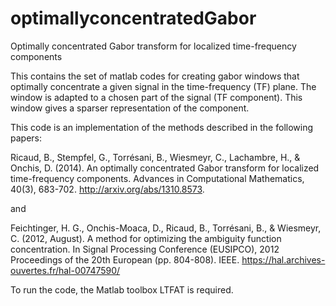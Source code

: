 # optimallyconcentratedGabor
Optimally concentrated Gabor transform for localized time-frequency components

This contains the set of matlab codes for creating gabor windows that optimally concentrate a given signal in the time-frequency (TF) plane. The window is adapted to a chosen part of the signal (TF component). This window gives a sparser representation of the component.

This code is an implementation of the methods described in the following papers:

Ricaud, B., Stempfel, G., Torrésani, B., Wiesmeyr, C., Lachambre, H., & Onchis, D. (2014). An optimally concentrated Gabor transform for localized time-frequency components. Advances in Computational Mathematics, 40(3), 683-702. http://arxiv.org/abs/1310.8573.

and

Feichtinger, H. G., Onchis-Moaca, D., Ricaud, B., Torrésani, B., & Wiesmeyr, C. (2012, August). A method for optimizing the ambiguity function concentration. In Signal Processing Conference (EUSIPCO), 2012 Proceedings of the 20th European (pp. 804-808). IEEE.
https://hal.archives-ouvertes.fr/hal-00747590/

To run the code, the Matlab toolbox LTFAT is required.
